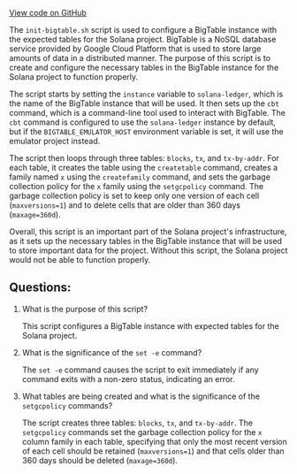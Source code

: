
[View code on GitHub](https://github.com/solana-labs/solana/blob/master/storage-bigtable/init-bigtable.sh)

The `init-bigtable.sh` script is used to configure a BigTable instance with the expected tables for the Solana project. BigTable is a NoSQL database service provided by Google Cloud Platform that is used to store large amounts of data in a distributed manner. The purpose of this script is to create and configure the necessary tables in the BigTable instance for the Solana project to function properly.

The script starts by setting the `instance` variable to `solana-ledger`, which is the name of the BigTable instance that will be used. It then sets up the `cbt` command, which is a command-line tool used to interact with BigTable. The `cbt` command is configured to use the `solana-ledger` instance by default, but if the `BIGTABLE_EMULATOR_HOST` environment variable is set, it will use the emulator project instead.

The script then loops through three tables: `blocks`, `tx`, and `tx-by-addr`. For each table, it creates the table using the `createtable` command, creates a family named `x` using the `createfamily` command, and sets the garbage collection policy for the `x` family using the `setgcpolicy` command. The garbage collection policy is set to keep only one version of each cell (`maxversions=1`) and to delete cells that are older than 360 days (`maxage=360d`).

Overall, this script is an important part of the Solana project's infrastructure, as it sets up the necessary tables in the BigTable instance that will be used to store important data for the project. Without this script, the Solana project would not be able to function properly.
## Questions: 
 1. What is the purpose of this script?
    
    This script configures a BigTable instance with expected tables for the Solana project.

2. What is the significance of the `set -e` command?
    
    The `set -e` command causes the script to exit immediately if any command exits with a non-zero status, indicating an error.

3. What tables are being created and what is the significance of the `setgcpolicy` commands?
    
    The script creates three tables: `blocks`, `tx`, and `tx-by-addr`. The `setgcpolicy` commands set the garbage collection policy for the `x` column family in each table, specifying that only the most recent version of each cell should be retained (`maxversions=1`) and that cells older than 360 days should be deleted (`maxage=360d`).